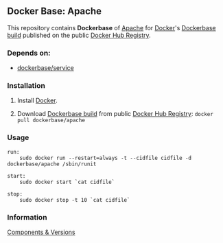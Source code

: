 ## Docker Base: Apache


This repository contains **Dockerbase** of [Apache](http://httpd.apache.org/) for [Docker](https://www.docker.com/)'s [Dockerbase build](https://registry.hub.docker.com/u/dockerbase/apache/) published on the public [Docker Hub Registry](https://registry.hub.docker.com/).


### Depends on:

* [dockerbase/service](https://registry.hub.docker.com/u/library/service/)


### Installation

1. Install [Docker](https://docs.docker.com/installation/).

2. Download [Dockerbase build](https://registry.hub.docker.com/u/dockerbase/apache/) from public [Docker Hub Registry](https://registry.hub.docker.com/): `docker pull dockerbase/apache`


### Usage

    run:
        sudo docker run --restart=always -t --cidfile cidfile -d dockerbase/apache /sbin/runit

    start:
        sudo docker start `cat cidfile`

    stop:
        sudo docker stop -t 10 `cat cidfile`

### Information
[Components & Versions](https://github.com/dockerbase/apache/blob/master/COMPONENTS)
